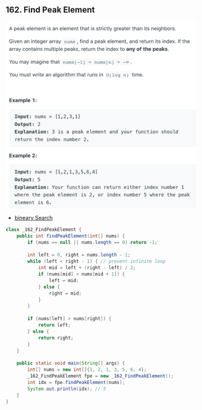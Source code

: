 ## 162. Find Peak Element
![](img/2022-05-23-15-37-49.png)

- [bineary Search](https://courses.csail.mit.edu/6.006/spring11/lectures/lec02.pdf)

```java
class _162_FindPeakElement {
    public int findPeakElement(int[] nums) {
        if (nums == null || nums.length == 0) return -1;

        int left = 0, right = nums.length - 1;
        while (left < right - 1) { // prevent infinite loop
            int mid = left + (right - left) / 2;
            if (nums[mid] < nums[mid + 1]) {
                left = mid;
            } else {
                right = mid;
            }
        }

        if (nums[left] > nums[right]) {
            return left;
        } else {
            return right;
        }
    }

    public static void main(String[] args) {
        int[] nums = new int[]{1, 2, 1, 3, 5, 6, 4};
        _162_FindPeakElement fpe = new _162_FindPeakElement();
        int idx = fpe.findPeakElement(nums);
        System.out.println(idx); // 5
    }
}
```
